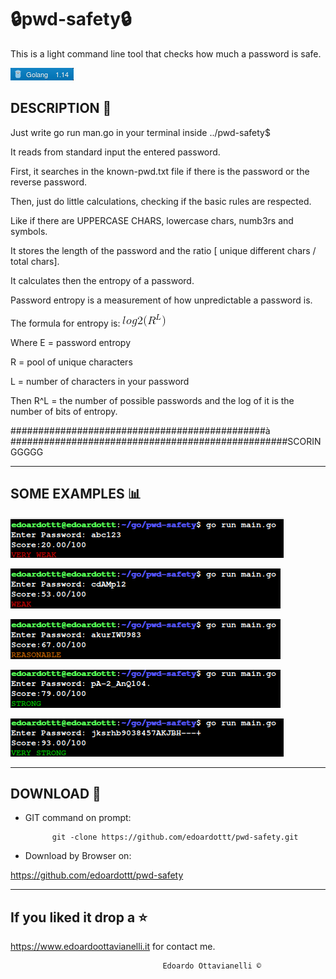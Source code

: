 # 🔒pwd-safety🔒

This is a light command line tool that checks how much a password is safe.

![gobadge](https://github.com/edoardottt/pwd-safety/blob/devel/Images/gobadge)


DESCRIPTION 🔦 
-------------------------------------------------

Just write go run man.go in your terminal inside ../pwd-safety$

It reads from standard input the entered password.

First, it searches in the known-pwd.txt file if there is the password or the reverse password.

Then, just do little calculations, checking if the basic rules are respected. 

Like if there are UPPERCASE CHARS, lowercase chars, numb3rs and symbols.

It stores the length of the password and the ratio [ unique different chars / total chars].

It calculates then the entropy of a password.

Password entropy is a measurement of how unpredictable a password is.

The formula for entropy is:
              ![CodeCogsEqn](https://github.com/edoardottt/pwd-safety/blob/devel/Images/CodeCogsEqn.gif)
              
Where E = password entropy

R = pool of unique characters

L = number of characters in your password

Then R^L = the number of possible passwords and the log of it is the number of bits of entropy.

##############################################à
##################################################SCORINGGGGG

-------------------------------------------------
SOME EXAMPLES :bar_chart:
-------------------------------------------------

![veryWeak](https://github.com/edoardottt/pwd-safety/blob/devel/Images/veryWeak.png)

![weak](https://github.com/edoardottt/pwd-safety/blob/devel/Images/weak.png)

![reasonable](https://github.com/edoardottt/pwd-safety/blob/devel/Images/reasonable.png)

![strong](https://github.com/edoardottt/pwd-safety/blob/devel/Images/strong.png)

![veryStrong](https://github.com/edoardottt/pwd-safety/blob/devel/Images/veryStrong.png)

-------------------------------------------------
DOWNLOAD 📡
-------------------------------------------------

- GIT command on prompt: 
            
            git -clone https://github.com/edoardottt/pwd-safety.git

- Download by Browser on: 

https://github.com/edoardottt/pwd-safety

--------------------------
If you liked it drop a :star:
--------------------------

https://www.edoardoottavianelli.it for contact me.


                                      Edoardo Ottavianelli ©
